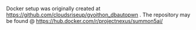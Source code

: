 Docker setup was originally created at https://github.com/cloudsriseup/gyoithon_dbautopwn .  The repository may be found @ https://hub.docker.com/r/projectnexus/summon5ai/
